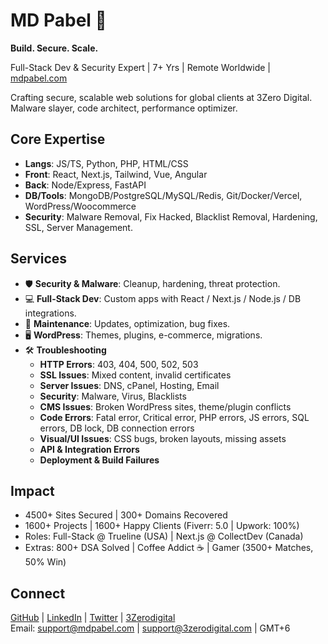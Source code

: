 # MD Pabel 🚀

**Build. Secure. Scale.**

Full-Stack Dev & Security Expert | 7+ Yrs | Remote Worldwide | [mdpabel.com](https://mdpabel.com)

Crafting secure, scalable web solutions for global clients at 3Zero Digital. Malware slayer, code architect, performance optimizer.

## Core Expertise

- **Langs**: JS/TS, Python, PHP, HTML/CSS
- **Front**: React, Next.js, Tailwind, Vue, Angular
- **Back**: Node/Express, FastAPI
- **DB/Tools**: MongoDB/PostgreSQL/MySQL/Redis, Git/Docker/Vercel, WordPress/Woocommerce
- **Security**: Malware Removal, Fix Hacked, Blacklist Removal, Hardening, SSL, Server Management.

## Services

- 🛡️ **Security & Malware**: Cleanup, hardening, threat protection.
- 💻 **Full-Stack Dev**: Custom apps with React / Next.js / Node.js / DB integrations.
- 🔧 **Maintenance**: Updates, optimization, bug fixes.
- 🖥️ **WordPress**: Themes, plugins, e-commerce, migrations.
- 🛠️ **Troubleshooting**  
  - **HTTP Errors**: 403, 404, 500, 502, 503  
  - **SSL Issues**: Mixed content, invalid certificates  
  - **Server Issues**: DNS, cPanel, Hosting, Email  
  - **Security**: Malware, Virus, Blacklists  
  - **CMS Issues**: Broken WordPress sites, theme/plugin conflicts  
  - **Code Errors**: Fatal error, Critical error, PHP errors, JS errors, SQL errors, DB lock, DB connection errors  
  - **Visual/UI Issues**: CSS bugs, broken layouts, missing assets  
  - **API & Integration Errors**  
  - **Deployment & Build Failures**


## Impact

- 4500+ Sites Secured | 300+ Domains Recovered
- 1600+ Projects | 1600+ Happy Clients (Fiverr: 5.0 | Upwork: 100%)
- Roles: Full-Stack @ Trueline (USA) | Next.js @ CollectDev (Canada)
- Extras: 800+ DSA Solved | Coffee Addict ☕ | Gamer (3500+ Matches, 50% Win)

## Connect

[GitHub](https://github.com) | [LinkedIn](https://linkedin.com) | [Twitter](https://twitter.com)   | [3Zerodigital](https://3zerodigital.com)  
Email: support@mdpabel.com | support@3zerodigital.com | GMT+6
